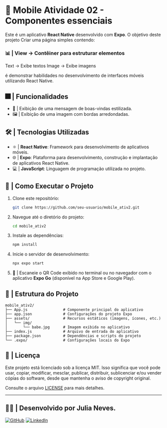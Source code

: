 # 📱 Mobile Atividade 02 - Componentes essenciais
Este é um aplicativo **React Native** desenvolvido com **Expo**. O objetivo deste projeto Criar uma página simples contendo:

### 📊 | View → Contêiner para estruturar elementos
Text → Exibe textos
Image → Exibe imagens


é demonstrar habilidades no desenvolvimento de interfaces móveis utilizando React Native.

## 🎆 | Funcionalidades

- 🎀 | Exibição de uma mensagem de boas-vindas estilizada.
- 🖼️ | Exibição de uma imagem com bordas arredondadas.

## 🛠️ | Tecnologias Utilizadas

- ⚛️ | **React Native**: Framework para desenvolvimento de aplicativos móveis.
- 🌐 | **Expo**: Plataforma para desenvolvimento, construção e implantação de aplicativos React Native.
- 💻 | **JavaScript**: Linguagem de programação utilizada no projeto.

## 🚀 | Como Executar o Projeto

1. Clone este repositório:
   ```bash
   git clone https://github.com/seu-usuario/mobile_ativ2.git

2. Navegue até o diretório do projeto:
   ```bash
   cd mobile_ativ2
   ```

3. Instale as dependências:
   ```bash
   npm install
   ```

4. Inicie o servidor de desenvolvimento:
   ```bash
   npx expo start
   ```

5. 📱 | Escaneie o QR Code exibido no terminal ou no navegador com o aplicativo **Expo Go** (disponível na App Store e Google Play).



## 📂 | Estrutura do Projeto

```
mobile_ativ2/
├── App.js                # Componente principal do aplicativo
├── app.json              # Configurações do projeto Expo
├── assets/               # Recursos estáticos (imagens, ícones, etc.)
│   └── img/
│       └── babe.jpg      # Imagem exibida no aplicativo
├── index.js              # Arquivo de entrada do aplicativo
├── package.json          # Dependências e scripts do projeto
└── .expo/                # Configurações locais do Expo
```

## 📑 | Licença

Este projeto está licenciado sob a licença MIT. Isso significa que você pode usar, copiar, modificar, mesclar, publicar, distribuir, sublicenciar e/ou vender cópias do software, desde que mantenha o aviso de copyright original.

Consulte o arquivo [LICENSE](./LICENSE) para mais detalhes.

---

## 👩‍💻 | Desenvolvido por **Julia Neves**.

[![GitHub](https://img.shields.io/badge/GitHub-000?style=for-the-badge&logo=github&logoColor=white)](https://github.com/Julianeves01)
[![LinkedIn](https://img.shields.io/badge/LinkedIn-0077B5?style=for-the-badge&logo=linkedin&logoColor=white)](https://www.linkedin.com/in/julia-neves-252b202b1/)
